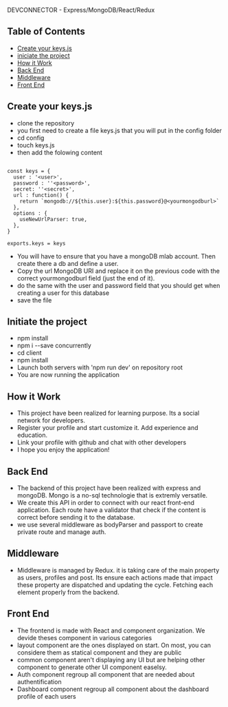 DEVCONNECTOR - Express/MongoDB/React/Redux

## Table of Contents

* [Create your keys.js](#create-keys.js)
* [iniciate the project](#Initiate-the-project)
* [How it Work](#[How-it-Work)
* [Back End](#[Back-end)
* [Middleware](#[Middleware)
* [Front End](#[Front-end)

## Create your keys.js

* clone the repository
* you first need to create a file keys.js that you will put in the config folder
* cd config
* touch keys.js
* then add the folowing content

```

const keys = {
  user : '<user>',
  password : ''<password>',
  secret: ''<secret>',
  url : function() {
    return `mongodb://${this.user}:${this.password}@<yourmongodburl>`
  },
  options : {
    useNewUrlParser: true,
  },
}

exports.keys = keys

```
* You will have to ensure that you have a mongoDB mlab account. Then create there a db and define a user.
* Copy the url MongoDB URI and replace it on the previous code with the correct yourmongodburl field (just the end of it).
* do the same with the user and password field that you should get when creating a user for this database
* save the file

## Initiate the project

* npm install
* npm i --save concurrently
* cd client
* npm install
* Launch both servers with 'npm run dev' on repository root
* You are now running the application

## How it Work

* This project have been realized for learning purpose. Its a social network for developers.
* Register your profile and start customize it. Add experience and education.
* Link your profile with github and chat with other developers
* I hope you enjoy the application!

## Back End

* The backend of this project have been realized with express and mongoDB. Mongo is a no-sql technologie that is extremly versatile.
* We create this API in order to connect with our react front-end application. Each route have a validator that check if the content is correct before sending it to the database.
* we use several middleware as bodyParser and passport to create private route and manage auth.

## Middleware
* Middleware is managed by Redux. it is taking care of the main property as users, profiles and post. Its ensure each actions made that impact these property are dispatched and updating the cycle. Fetching each element properly from the backend.

## Front End
* The frontend is made with React and component organization. We devide theses component in various categories
* layout component are the ones displayed on start. On most, you can considere them as statical component and they are public
* common component aren't displaying any UI but are helping other component to generate other UI component easelsy.
* Auth component regroup all component that are needed about authentification
* Dashboard component regroup all component about the dashboard profile of each users
